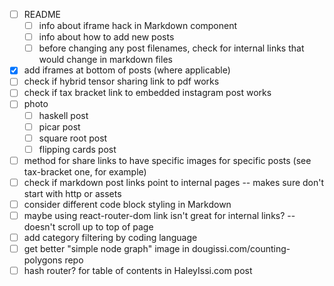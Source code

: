 * [ ] README
  * [ ] info about iframe hack in Markdown component
  * [ ] info about how to add new posts
  * [ ] before changing any post filenames, check for internal links that would change in markdown files
* [x] add iframes at bottom of posts (where applicable)
* [ ] check if hybrid tensor sharing link to pdf works
* [ ] check if tax bracket link to embedded instagram post works
* [ ] photo
  * [ ] haskell post
  * [ ] picar post
  * [ ] square root post
  * [ ] flipping cards post
* [ ] method for share links to have specific images for specific posts (see tax-bracket one, for example)
* [ ] check if markdown post links point to internal pages -- makes sure don't start with http or assets
* [ ] consider different code block styling in Markdown
* [ ] maybe using react-router-dom link isn't great for internal links? -- doesn't scroll up to top of page
* [ ] add category filtering by coding language
* [ ] get better "simple node graph" image in dougissi.com/counting-polygons repo
* [ ] hash router? for table of contents in HaleyIssi.com post